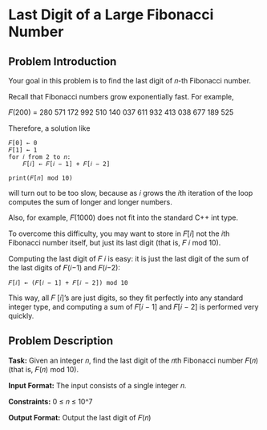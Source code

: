 # Last Digit of a Large Fibonacci Number

## Problem Introduction

Your goal in this problem is to find the last digit of 𝑛-th Fibonacci number. 

Recall that Fibonacci numbers grow exponentially fast. For example,

𝐹(200) = 280 571 172 992 510 140 037 611 932 413 038 677 189 525

Therefore, a solution like

```
𝐹[0] ← 0
𝐹[1] ← 1
for 𝑖 from 2 to 𝑛:
    𝐹[𝑖] ← 𝐹[𝑖 − 1] + 𝐹[𝑖 − 2]

print(𝐹[𝑛] mod 10)
```

will turn out to be too slow, because as 𝑖 grows the 𝑖th iteration of the loop computes the sum of longer and longer numbers. 

Also, for example, 𝐹(1000) does not fit into the standard C++ int type. 

To overcome this difficulty, you may want to store in 𝐹[𝑖] not the 𝑖th Fibonacci number itself, but just its last digit (that
is, 𝐹 𝑖 mod 10).

Computing the last digit of 𝐹 𝑖 is easy: it is just the last digit of the sum of the last digits of 𝐹(𝑖−1) and 𝐹(𝑖−2):

```
𝐹[𝑖] ← (𝐹[𝑖 − 1] + 𝐹[𝑖 − 2]) mod 10
```

This way, all 𝐹 [𝑖]’s are just digits, so they fit perfectly into any standard integer type, and computing a sum of 𝐹[𝑖 − 1] and 𝐹[𝑖 − 2] is performed very quickly.

## Problem Description

**Task:** Given an integer 𝑛, find the last digit of the 𝑛th Fibonacci number 𝐹(𝑛) (that is, 𝐹(𝑛) mod 10).

**Input Format:** The input consists of a single integer 𝑛.

**Constraints:** 0 ≤ 𝑛 ≤ 10^7

**Output Format:** Output the last digit of 𝐹(𝑛)
